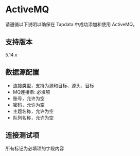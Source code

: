 # ActiveMQ

请遵循以下说明以确保在 Tapdata 中成功添加和使用 ActiveMQ。

## 支持版本

5.14.x

## 数据源配置

- 连接类型，支持为源和目标、源头、目标
- MQ连接串: 必填项
- 账号，允许为空
- 密码，允许为空
- 主题名称，允许为空
- 队列名称，允许为空

## 连接测试项

所有标记为必填项的字段内容